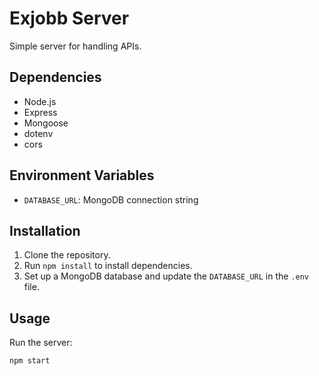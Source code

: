 # Exjobb Server

Simple server for handling APIs. 

## Dependencies

- Node.js
- Express
- Mongoose
- dotenv
- cors

## Environment Variables

- `DATABASE_URL`: MongoDB connection string

## Installation

1. Clone the repository.
2. Run `npm install` to install dependencies.
3. Set up a MongoDB database and update the `DATABASE_URL` in the `.env` file.

## Usage

Run the server:

```bash
npm start
